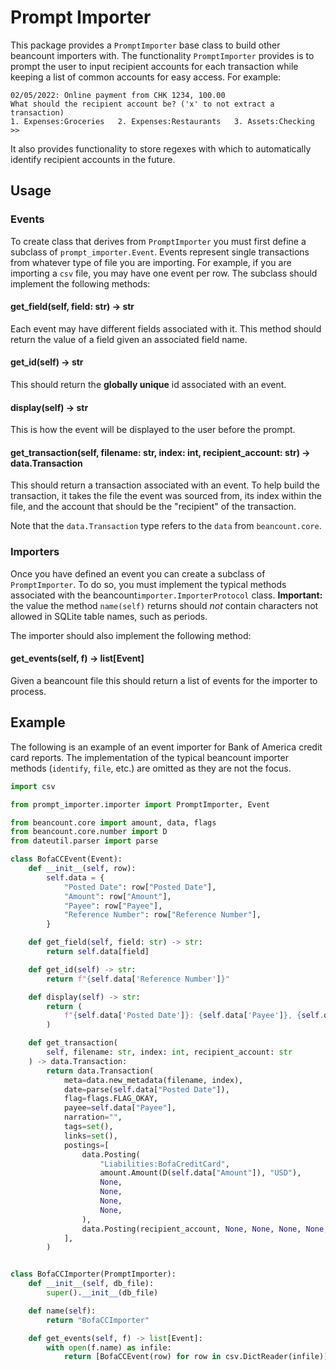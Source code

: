# Prompt Importer

This package provides a `PromptImporter` base class to build other beancount importers with.
The functionality `PromptImporter` provides is to prompt the user to input recipient accounts
for each transaction while keeping a list of common accounts for easy access.
For example:

```
02/05/2022: Online payment from CHK 1234, 100.00
What should the recipient account be? ('x' to not extract a transaction)
1. Expenses:Groceries   2. Expenses:Restaurants   3. Assets:Checking
>>
```

It also provides functionality to store regexes with which to automatically identify recipient accounts in the future.

## Usage

### Events

To create class that derives from `PromptImporter` you must first define a subclass of `prompt_importer.Event`.
Events represent single transactions from whatever type of file you are importing.
For example, if you are importing a `csv` file, you may have one event per row.
The subclass should implement the following methods:

#### get_field(self, field: str) -> str

Each event may have different fields associated with it.
This method should return the value of a field given an associated field name.

#### get_id(self) -> str

This should return the **globally unique** id associated with an event.

#### display(self) -> str

This is how the event will be displayed to the user before the prompt.

#### get_transaction(self, filename: str, index: int, recipient_account: str) -> data.Transaction

This should return a transaction associated with an event.
To help build the transaction, it takes the file the event was sourced from, its index within the file, and the account that should be the "recipient" of the transaction.

Note that the `data.Transaction` type refers to the `data` from `beancount.core`.

### Importers

Once you have defined an event you can create a subclass of `PromptImporter`.
To do so, you must implement the typical methods associated with the beancount`importer.ImporterProtocol` class.
**Important:** the value the method `name(self)` returns should _not_ contain characters not allowed in SQLite table names, such as periods.

The importer should also implement the following method:

#### get_events(self, f) -> list[Event]

Given a beancount file this should return a list of events for the
importer to process.

## Example

The following is an example of an event importer for Bank of America credit card reports. The implementation of the typical beancount importer methods (`identify`, `file`, etc.) are omitted as they are not the focus.

```python
import csv

from prompt_importer.importer import PromptImporter, Event

from beancount.core import amount, data, flags
from beancount.core.number import D
from dateutil.parser import parse

class BofaCCEvent(Event):
    def __init__(self, row):
        self.data = {
            "Posted Date": row["Posted Date"],
            "Amount": row["Amount"],
            "Payee": row["Payee"],
            "Reference Number": row["Reference Number"],
        }

    def get_field(self, field: str) -> str:
        return self.data[field]

    def get_id(self) -> str:
        return f"{self.data['Reference Number']}"

    def display(self) -> str:
        return (
            f"{self.data['Posted Date']}: {self.data['Payee']}, {self.data['Amount']}"
        )

    def get_transaction(
        self, filename: str, index: int, recipient_account: str
    ) -> data.Transaction:
        return data.Transaction(
            meta=data.new_metadata(filename, index),
            date=parse(self.data["Posted Date"]),
            flag=flags.FLAG_OKAY,
            payee=self.data["Payee"],
            narration="",
            tags=set(),
            links=set(),
            postings=[
                data.Posting(
                    "Liabilities:BofaCreditCard",
                    amount.Amount(D(self.data["Amount"]), "USD"),
                    None,
                    None,
                    None,
                    None,
                ),
                data.Posting(recipient_account, None, None, None, None, None),
            ],
        )


class BofaCCImporter(PromptImporter):
    def __init__(self, db_file):
        super().__init__(db_file)

    def name(self):
        return "BofaCCImporter"

    def get_events(self, f) -> list[Event]:
        with open(f.name) as infile:
            return [BofaCCEvent(row) for row in csv.DictReader(infile)]
```
